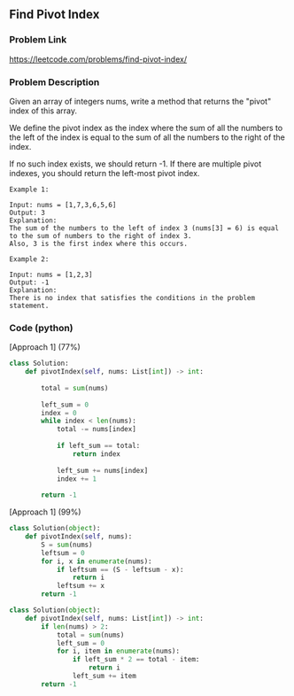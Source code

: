 ## Find Pivot Index

### Problem Link

https://leetcode.com/problems/find-pivot-index/

### Problem Description 

Given an array of integers nums, write a method that returns the "pivot" index of this array.

We define the pivot index as the index where the sum of all the numbers to the left of the index is equal to the sum of all the numbers to the right of the index.

If no such index exists, we should return -1. If there are multiple pivot indexes, you should return the left-most pivot index.

```
Example 1:

Input: nums = [1,7,3,6,5,6]
Output: 3
Explanation:
The sum of the numbers to the left of index 3 (nums[3] = 6) is equal to the sum of numbers to the right of index 3.
Also, 3 is the first index where this occurs.

```

```
Example 2:

Input: nums = [1,2,3]
Output: -1
Explanation:
There is no index that satisfies the conditions in the problem statement.

```


### Code (python)

[Approach 1] (77%) 

```python
class Solution:
    def pivotIndex(self, nums: List[int]) -> int:
        
        total = sum(nums)
        
        left_sum = 0
        index = 0
        while index < len(nums):
            total -= nums[index]
            
            if left_sum == total:
                return index
                
            left_sum += nums[index]
            index += 1
        
        return -1
```

[Approach 1] (99%) 

```python
class Solution(object):
    def pivotIndex(self, nums):
        S = sum(nums)
        leftsum = 0
        for i, x in enumerate(nums):
            if leftsum == (S - leftsum - x):
                return i
            leftsum += x
        return -1

```

```python
class Solution(object):
    def pivotIndex(self, nums: List[int]) -> int:
        if len(nums) > 2:            
            total = sum(nums)
            left_sum = 0
            for i, item in enumerate(nums):
                if left_sum * 2 == total - item:
                    return i
                left_sum += item
        return -1
```